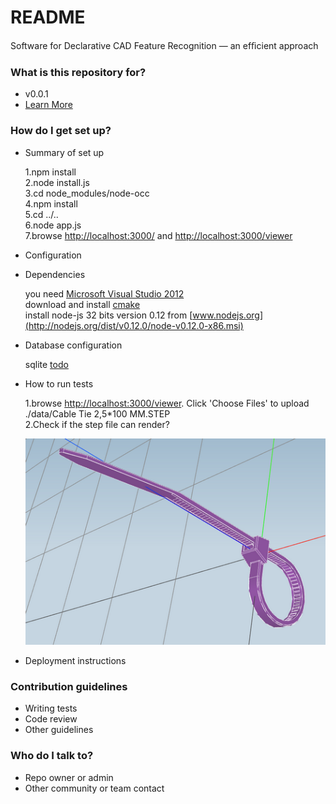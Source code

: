# README #

Software for Declarative CAD Feature Recognition — an efﬁcient approach

### What is this repository for? ###

* v0.0.1
* [Learn More]()

### How do I get set up? ###

* Summary of set up
  
	1.npm install  
	2.node install.js  
	3.cd node_modules/node-occ  
	4.npm install  
	5.cd ../..  
	6.node app.js  
	7.browse [http://localhost:3000/](http://localhost:3000/) and [http://localhost:3000/viewer](http://localhost:3000/viewer)  

* Configuration
* Dependencies

	you need [Microsoft Visual Studio 2012](http://www.microsoft.com/en-us/download/details.aspx?id=30682)  
	download and install [cmake](http://www.cmake.org/download/)  
	install node-js 32 bits version 0.12 from [www.nodejs.org](http://nodejs.org/dist/v0.12.0/node-v0.12.0-x86.msi)  

* Database configuration

	sqlite [todo]()  

* How to run tests

	1.browse [http://localhost:3000/viewer](http://localhost:3000/viewer). Click 'Choose Files' to upload ./data/Cable Tie 2,5*100 MM.STEP  
	2.Check if the step file can render?


	![Image of Cable Tie](./data/CableTie.png)  

* Deployment instructions

### Contribution guidelines ###

* Writing tests
* Code review
* Other guidelines

### Who do I talk to? ###

* Repo owner or admin
* Other community or team contact